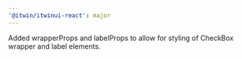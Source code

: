 ```yaml
---
'@itwin/itwinui-react': major
---
```


Added wrapperProps and labelProps to allow for styling of CheckBox wrapper and label elements.
